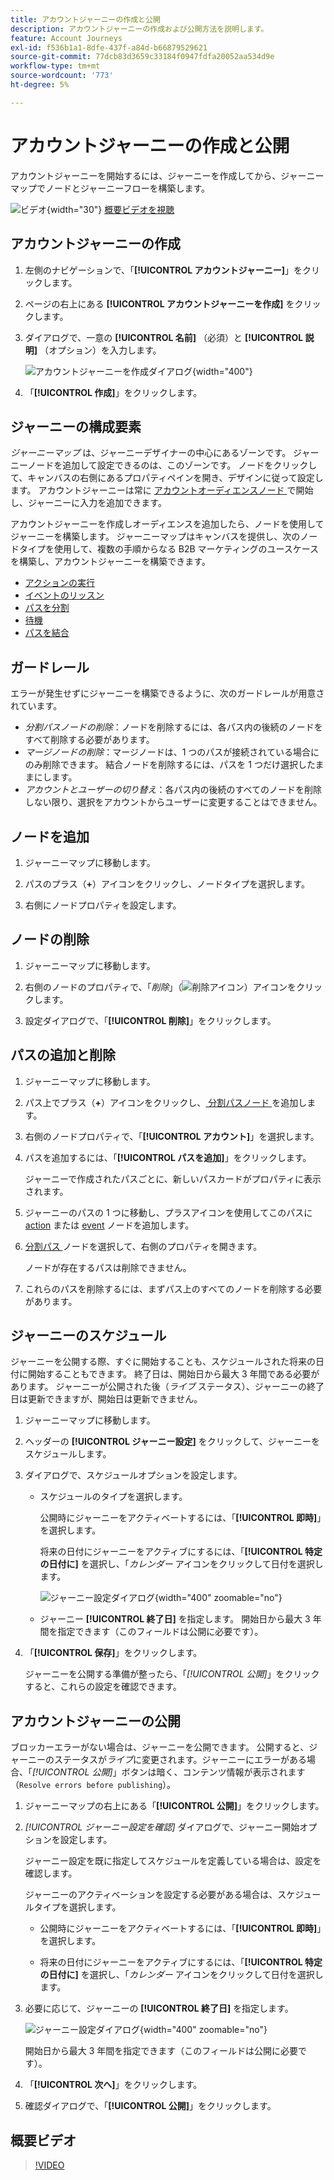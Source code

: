```yaml
---
title: アカウントジャーニーの作成と公開
description: アカウントジャーニーの作成および公開方法を説明します。
feature: Account Journeys
exl-id: f536b1a1-8dfe-437f-a84d-b66879529621
source-git-commit: 77dcb83d3659c33184f0947fdfa20052aa534d9e
workflow-type: tm+mt
source-wordcount: '773'
ht-degree: 5%

---
```


# アカウントジャーニーの作成と公開

アカウントジャーニーを開始するには、ジャーニーを作成してから、ジャーニーマップでノードとジャーニーフローを構築します。

![ビデオ](../../assets/do-not-localize/icon-video.svg){width="30"} [概要ビデオを視聴](#overview-video)

## アカウントジャーニーの作成

1. 左側のナビゲーションで、「**[!UICONTROL アカウントジャーニー]**」をクリックします。

1. ページの右上にある **[!UICONTROL アカウントジャーニーを作成]** をクリックします。

1. ダイアログで、一意の **[!UICONTROL 名前]** （必須）と **[!UICONTROL 説明]** （オプション）を入力します。

   ![ アカウントジャーニーを作成ダイアログ ](./assets/account-journey-create-dialog.png){width="400"}

1. 「**[!UICONTROL 作成]**」をクリックします。

## ジャーニーの構成要素

_ジャーニーマップ_ は、ジャーニーデザイナーの中心にあるゾーンです。 ジャーニーノードを追加して設定できるのは、このゾーンです。 ノードをクリックして、キャンバスの右側にあるプロパティペインを開き、デザインに従って設定します。 アカウントジャーニーは常に [ アカウントオーディエンスノード ](./account-audience-nodes.md) で開始し、ジャーニーに入力を追加できます。

アカウントジャーニーを作成しオーディエンスを追加したら、ノードを使用してジャーニーを構築します。 ジャーニーマップはキャンバスを提供し、次のノードタイプを使用して、複数の手順からなる B2B マーケティングのユースケースを構築し、アカウントジャーニーを構築できます。

* [アクションの実行](./action-nodes.md)
* [イベントのリッスン](./listen-for-event-nodes.md)
* [パスを分割](./split-merge-paths-nodes.md)
* [待機](./wait-nodes.md)
* [パスを結合](./split-merge-paths-nodes.md)

## ガードレール

エラーが発生せずにジャーニーを構築できるように、次のガードレールが用意されています。

* _分割パスノードの削除_：ノードを削除するには、各パス内の後続のノードをすべて削除する必要があります。
* _マージノードの削除_：マージノードは、1 つのパスが接続されている場合にのみ削除できます。 結合ノードを削除するには、パスを 1 つだけ選択したままにします。
* _アカウントとユーザーの切り替え_：各パス内の後続のすべてのノードを削除しない限り、選択をアカウントからユーザーに変更することはできません。

## ノードを追加

1. ジャーニーマップに移動します。

1. パスのプラス（**+**）アイコンをクリックし、ノードタイプを選択します。

1. 右側にノードプロパティを設定します。

## ノードの削除

1. ジャーニーマップに移動します。

1. 右側のノードのプロパティで、「_削除_」（![ 削除アイコン ](../assets/do-not-localize/icon-delete.svg)）アイコンをクリックします。

1. 設定ダイアログで、「**[!UICONTROL 削除]**」をクリックします。

## パスの追加と削除

1. ジャーニーマップに移動します。

1. パス上でプラス（**+**）アイコンをクリックし、[ 分割パスノード ](./split-merge-paths-nodes.md#split-paths) を追加します。

1. 右側のノードプロパティで、「**[!UICONTROL アカウント]**」を選択します。

1. パスを追加するには、「**[!UICONTROL パスを追加]**」をクリックします。

   ジャーニーで作成されたパスごとに、新しいパスカードがプロパティに表示されます。

1. ジャーニーのパスの 1 つに移動し、プラスアイコンを使用してこのパスに [action](./action-nodes.md) または [event](./listen-for-event-nodes.md) ノードを追加します。

1. [ 分割パス ](./split-merge-paths-nodes.md) ノードを選択して、右側のプロパティを開きます。

   ノードが存在するパスは削除できません。

1. これらのパスを削除するには、まずパス上のすべてのノードを削除する必要があります。

## ジャーニーのスケジュール

ジャーニーを公開する際、すぐに開始することも、スケジュールされた将来の日付に開始することもできます。 終了日は、開始日から最大 3 年間である必要があります。 ジャーニーが公開された後（_ライブ_ ステータス）、ジャーニーの終了日は更新できますが、開始日は更新できません。

1. ジャーニーマップに移動します。

1. ヘッダーの **[!UICONTROL ジャーニー設定]** をクリックして、ジャーニーをスケジュールします。

1. ダイアログで、スケジュールオプションを設定します。

   * スケジュールのタイプを選択します。

     公開時にジャーニーをアクティベートするには、「**[!UICONTROL 即時]**」を選択します。

     将来の日付にジャーニーをアクティブにするには、「**[!UICONTROL 特定の日付に]** を選択し、「_カレンダー_ アイコンをクリックして日付を選択します。

     ![ジャーニー設定ダイアログ ](./assets/account-journey-settings-dialog.png){width="400" zoomable="no"}

   * ジャーニー **[!UICONTROL 終了日]** を指定します。 開始日から最大 3 年間を指定できます（このフィールドは公開に必要です）。

1. 「**[!UICONTROL 保存]**」をクリックします。

   ジャーニーを公開する準備が整ったら、「_[!UICONTROL 公開]_」をクリックすると、これらの設定を確認できます。

## アカウントジャーニーの公開

ブロッカーエラーがない場合は、ジャーニーを公開できます。 公開すると、ジャーニーのステータスが&#x200B;_ライブ_&#x200B;に変更されます。ジャーニーにエラーがある場合、「_[!UICONTROL 公開]_」ボタンは暗く、コンテンツ情報が表示されます（`Resolve errors before publishing`）。

1. ジャーニーマップの右上にある「**[!UICONTROL 公開]**」をクリックします。

1. _[!UICONTROL ジャーニー設定を確認]_ ダイアログで、ジャーニー開始オプションを設定します。

   ジャーニー設定を既に指定してスケジュールを定義している場合は、設定を確認します。

   ジャーニーのアクティベーションを設定する必要がある場合は、スケジュールタイプを選択します。

   * 公開時にジャーニーをアクティベートするには、「**[!UICONTROL 即時]**」を選択します。

   * 将来の日付にジャーニーをアクティブにするには、「**[!UICONTROL 特定の日付に]** を選択し、「_カレンダー_ アイコンをクリックして日付を選択します。

1. 必要に応じて、ジャーニーの **[!UICONTROL 終了日]** を指定します。

   ![ジャーニー設定ダイアログ ](./assets/journey-publish-dialog.png){width="400" zoomable="no"}

   開始日から最大 3 年間を指定できます（このフィールドは公開に必要です）。

1. 「**[!UICONTROL 次へ]**」をクリックします。

1. 確認ダイアログで、「**[!UICONTROL 公開]**」をクリックします。

## 概要ビデオ

>[!VIDEO](https://video.tv.adobe.com/v/3443204/?learn=on)
